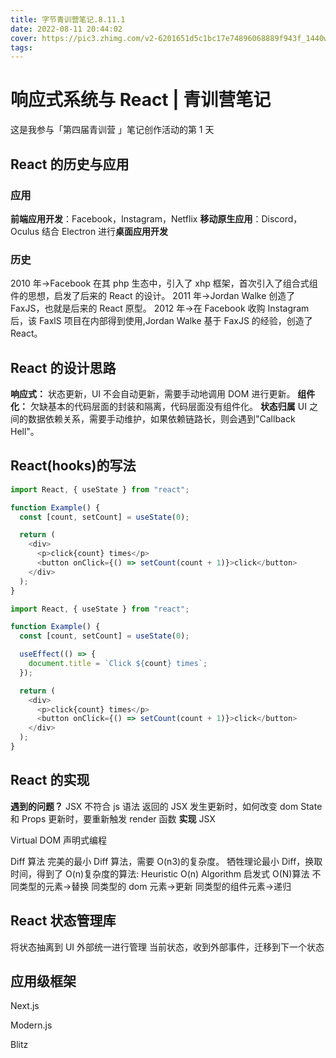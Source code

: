 ```yaml
---
title: 字节青训营笔记.8.11.1
date: 2022-08-11 20:44:02
cover: https://pic3.zhimg.com/v2-6201651d5c1bc17e74896068889f943f_1440w.jpg?source=172ae18b
tags:
---
```


# 响应式系统与 React | 青训营笔记

这是我参与「第四届青训营 」笔记创作活动的第 1 天

## React 的历史与应用

### 应用

**前端应用开发**：Facebook，Instagram，Netflix
**移动原生应用**：Discord，Oculus
结合 Electron 进行**桌面应用开发**

### 历史

2010 年->Facebook 在其 php 生态中，引入了 xhp 框架，首次引入了组合式组件的思想，启发了后来的 React 的设计。
2011 年->Jordan Walke 创造了 FaxJS，也就是后来的 React 原型。
2012 年->在 Facebook 收购 Instagram 后，该 FaxlS 项目在内部得到使用,Jordan Walke 基于 FaxJS 的经验，创造了 React。

## React 的设计思路

**响应式：**
状态更新，UI 不会自动更新，需要手动地调用 DOM 进行更新。
**组件化：**
欠缺基本的代码层面的封装和隔离，代码层面没有组件化。
**状态归属**
UI 之间的数据依赖关系，需要手动维护，如果依赖链路长，则会遇到"Callback Hell"。

## React(hooks)的写法

```javascript
import React, { useState } from "react";

function Example() {
  const [count, setCount] = useState(0);

  return (
    <div>
      <p>click{count} times</p>
      <button onClick={() => setCount(count + 1)}>click</button>
    </div>
  );
}
```

```javascript
import React, { useState } from "react";

function Example() {
  const [count, setCount] = useState(0);

  useEffect(() => {
    document.title = `Click ${count} times`;
  });

  return (
    <div>
      <p>click{count} times</p>
      <button onClick={() => setCount(count + 1)}>click</button>
    </div>
  );
}
```

## React 的实现

**遇到的问题？**
JSX 不符合 js 语法
返回的 JSX 发生更新时，如何改变 dom
State 和 Props 更新时，要重新触发 render 函数
**实现**
JSX

Virtual DOM 声明式编程

Diff 算法
完美的最小 Diff 算法，需要 O(n3)的复杂度。
牺牲理论最小 Diff，换取时间，得到了 O(n)复杂度的算法:
Heuristic O(n) Algorithm
启发式 O(N)算法
不同类型的元素->替换
同类型的 dom 元素->更新
同类型的组件元素->递归

## React 状态管理库

将状态抽离到 UI 外部统一进行管理
当前状态，收到外部事件，迁移到下一个状态

## 应用级框架

Next.js

Modern.js

Blitz
